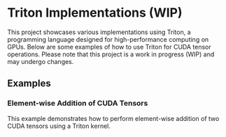 # Triton Implementations (WIP)

This project showcases various implementations using Triton, a programming language designed for high-performance computing on GPUs. Below are some examples of how to use Triton for CUDA tensor operations. Please note that this project is a work in progress (WIP) and may undergo changes.

## Examples

### Element-wise Addition of CUDA Tensors

This example demonstrates how to perform element-wise addition of two CUDA tensors using a Triton kernel.

